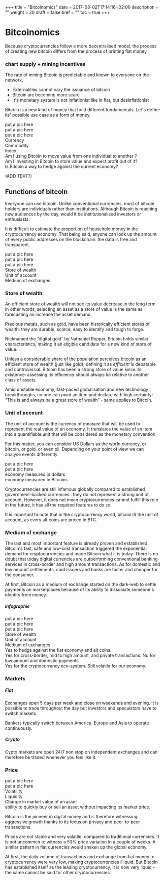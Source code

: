 +++
title = "Bitcoinomics"
date = 2017-08-02T17:14:16+02:00
description = ""
weight = 20
draft = false
bref = ""
toc = true
+++

# Bitcoinomics

Because cryptocurrencies follow a more decentralised model, the process of creating new bitcoin differs from the process of printing fiat money

### chart supply + mining incentives

The rate of mining Bitcoin is predictable and known to everyone on the network.

* Externalities cannot vary the issuance of bitcoin
* Bitcoin are becoming more scare
* It's monetary system is not inflationist like in fiat, but desinflationist

Bitcoin is a new kind of money that hold different fundamentals. Let's define its' possible use case as a form of money.

<div class="container">
  <div class="row">
    <div class="col">
     put a pic here
    </div>
    <div class="col">
      put a pic here
    </div>
    <div class="col">
      put a pic here
    </div>
  </div>
   <div class="row">
    <div class="col">
      Currency
    </div>
    <div class="col">
      Commodity
    </div>
    <div class="col">
      Index
    </div>
  </div>
  <div class="row">
    <div class="col">
      Am I using Bitcoin to move value from one individual to another ? 
    </div>
    <div class="col">
      Am I investing in Bitcoin to store value and expect profit out of it? 
    </div>
    <div class="col">
      Is Bitcoin a way to hedge against the current economy?
    </div>
  </div>
</div>


(ADD TEXT?)

## Functions of bitcoin

Everyone can use bitcoin. Unlike conventional currencies, most of bitcoin holders are individuals rather than institutions. Although Bitcoin is reaching new audiences by the day, would it be institutionalised investors or enthusiasts.
 
It is difficult to estimate the proportion of household money in the cryptocurrency economy. That being said, anyone can look up the amount of every public addresses on the blockchain: the data is free and transparent.


<div class="container">
  <div class="row">
    <div class="col">
      put a pic here
    </div>
    <div class="col">
      put a pic here
    </div>
    <div class="col">
      put a pic here
    </div>
  </div>
   <div class="row">
    <div class="col">
      Store of wealth
    </div>
    <div class="col">
      Unit of account
    </div>
    <div class="col">
      Medium of exchanges
    </div>
  </div>
 </div>


### Store of wealth

An efficient store of wealth will not see its value decrease in the long term. In other words, selecting an asset as a store of value is the same as forecasting an increase the asset demand.

Precious metals, such as gold, have been historically efficient stores of wealth: they are durable, scarce, easy to identify and tough to forge.

Nicknamed the “digital gold” by Nathaniel Popper, Bitcoin holds similar characteristics, making it an eligible candidate for a new kind of store of value.

Unless a considerable share of the population perceives bitcoin as an efficient store of wealth (just like gold), defining it as _efficient_ is debatable and controversial. 
Bitcoin has been a strong store of value since its existence: assessing its efficiency should always be relative to another class of assets.

Amid unstable economy, fast-paced globalisation and new technology breakthroughs, no one can point an item and declare with high certainty: “This is and always be a great store of wealth” - same applies to Bitcoin.


### Unit of account

The unit of account is the currency of measure that will be used to represent the real value of an economy. It translates the value of an item into a quantifiable unit that will be considered as the monetary convention.

For this matter, you can consider US Dollars as the world currency, or bitcoin, or gold, or even oil. Depending on your point of view we can analyse events differently:


<div class="container">
  <div class="row">
    <div class="col">
      put a pic here
    </div>
    <div class="col">
      put a pic here
    </div>
  </div>
   <div class="row">
    <div class="col">
      economy measured in dollars
    </div>
    <div class="col">
      economy measured in Bitcoins
    </div>
  </div>
 </div>
 

Cryptocurrencies are still infamous globally compared to established government-backed currencies : they do not represent a strong unit of account. However, it does not mean cryptocurrencies cannot fulfill this role in the future, it has all the required features to do so.

It is important to note that in the cryptocurrency world, bitcoin IS the unit of account, as every alt coins are priced in BTC.


### Medium of exchange

The last and most important feature is already proven and established. 
Bitcoin's fast, safe and low-cost transaction triggered the exponential demand for cryptocurrencies and made Bitcoin what it is today. 
There is no doubt that today digital currencies are outperforming conventional banking services in cross-border and high amount transactions. 
As for domestic and low amount settlements, card issuers and banks are faster and cheaper for the consumer.

At first, Bitcoin as a medium of exchange started on the dark-web to settle payments on marketplaces because of its ability to dissociate someone's identity from money.



##### infographie

<div class="container">
  <div class="row">
    <div class="col">
      put a pic here
    </div>
    <div class="col">
      put a pic here
    </div>
    <div class="col">
      put a pic here
    </div>
  </div>
   <div class="row">
    <div class="col">
      Store of wealth
    </div>
    <div class="col">
      Unit of account
    </div>
    <div class="col">
      Medium of exchanges
    </div>
  </div>
     <div class="row">
    <div class="col">
      Yes to hedge against the fiat economy and alt coins.
    </div>
    <div class="col">
      Yes for cross-border, mid to high amount, and private transactions.
      No for low amount and domestic payments 
    </div>
    <div class="col">
      Yes for the cryptocurrency eco-system. Still volatile for our economy.
    </div>
  </div>
 </div>


### Markets

##### Fiat 
Exchanges open 5 days per week and close on weekends and evening. It is possible to trade throughout the day but investors and speculators have to switch markets.

Bankers typically switch between America, Europe and Asia to operate continuously.

##### Crypto
Cypto markets are open 24/7 non stop on independent exchanges and can therefore be traded whenever you feel like it.


### Price

<div class="container">
  <div class="row">
    <div class="col">
      put a pic here
    </div>
    <div class="col">
      put a pic here
    </div>
  </div>
   <div class="row">
    <div class="col">
      Volatility
    </div>
    <div class="col">
      Liquidity
    </div>
  </div>
    </div>
    <div class="col">
      Change in market value of an asset
    </div>
    <div class="col">
      ability to quickly buy or sell an asset without impacting its market price.
    </div>
  </div>
 </div>


Bitcoin is the pioneer in digital money and is therefore witnessing aggressive growth thanks to its focus on privacy and peer-to-peer transactions. 

Prices are not stable and very volatile, compared to traditional currencies. It is not uncommon to witness a 50% price variation in a couple of weeks. A similar pattern in fiat currencies would shaken up the global economy.

At first, the daily volume of transactions and exchange from fiat money to cryptocurrency were very low, making cryptocurrencies illiquid. But Bitcoin has established itself as the leading cryptocurrency, it is now very liquid - the same cannot be said for other cryptocurrencies.
